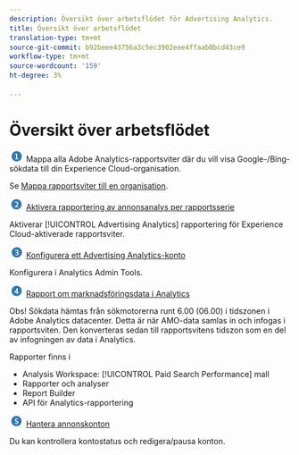 ```yaml
---
description: Översikt över arbetsflödet för Advertising Analytics.
title: Översikt över arbetsflödet
translation-type: tm+mt
source-git-commit: b92beee43756a3c5ec3902eee4ffaab0bcd43ce9
workflow-type: tm+mt
source-wordcount: '159'
ht-degree: 3%

---
```



# Översikt över arbetsflödet

![](assets/step1_icon.png) Mappa alla Adobe Analytics-rapportsviter där du vill visa Google-/Bing-sökdata till din Experience Cloud-organisation.

Se [Mappa rapportsviter till en organisation](https://docs.adobe.com/content/help/en/core-services/interface/about-core-services/report-suite-mapping.html).

![](assets/step2_icon.png) [Aktivera rapportering av annonsanalys per rapportsserie](/help/integrate/c-advertising-analytics/c-adanalytics-workflow/aa-provision-rs.md)

Aktiverar [!UICONTROL Advertising Analytics] rapportering för Experience Cloud-aktiverade rapportsviter.

![](assets/step3_icon.png) [Konfigurera ett Advertising Analytics-konto](/help/integrate/c-advertising-analytics/c-adanalytics-workflow/aa-create-ad-account.md)

Konfigurera i Analytics Admin Tools.

![](assets/step4_icon.png) [Rapport om marknadsföringsdata i Analytics](/help/integrate/c-advertising-analytics/c-adanalytics-workflow/aa-report-ad-data-an.md)

Obs! Sökdata hämtas från sökmotorerna runt 6.00 (06.00) i tidszonen i Adobe Analytics datacenter. Detta är när AMO-data samlas in och infogas i rapportsviten. Den konverteras sedan till rapportsvitens tidszon som en del av infogningen av data i Analytics.

Rapporter finns i

* Analysis Workspace: [!UICONTROL Paid Search Performance] mall
* Rapporter och analyser
* Report Builder
* API för Analytics-rapportering

![](assets/step5_icon.png) [Hantera annonskonton](/help/integrate/c-advertising-analytics/c-adanalytics-workflow/aa-manage-ad-accounts.md)

Du kan kontrollera kontostatus och redigera/pausa konton.
